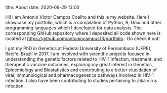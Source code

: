 title: About
date: 2020-09-29 13:00

Hi! I am Antonio Victor Campos Coelho and this is my website. Here I showcase my portfolio, which is a compilation of Python, R, Unix and other programming languages which I developed for data analysis. The corresponding GitHub repository where I deposited all code shown here is located at https://github.com/antoniocampos13/portfolio . Go check it out!

I got my PhD in Genetics at Federal University of Pernambuco (UFPE), Recife, Brazil in 2017. I am involved with scientific projects focused in understanding the genetic factors related to HIV-1 infection, treatment, and therapeutic vaccine outcomes, exploring my great interest in Genetics, Epidemiology and Biostatistics and contributing to a better elucidation of viral, immunological and pharmacogenetics pathways involved in HIV-1 infection. I also have been contributing to studies pertaining to Zika virus infection.
